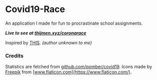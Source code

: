 # Covid19-Race

An application I made for fun to procrastinate school assignments.

***Live to see at [thijmen.xyz/coronarace](https://thijmen.xyz/coronarace/)***

Inspired by [THIS](https://media.thijmen.xyz/2xbcet.mp4). *(author unknown to me)*

### Credits

Statistics are fetched from [github.com/pomber/covid19](https://github.com/pomber/covid19).
Icons made by [Freepik](https://www.flaticon.com/authors/freepik) from [www.flaticon.com](https://www.flaticon.com/).
